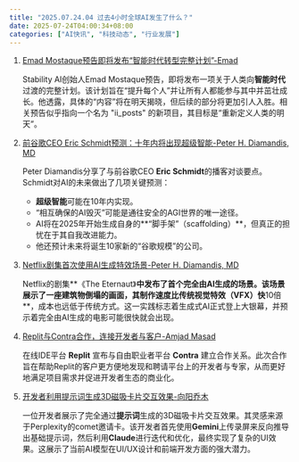 ```yaml
---
title: "2025.07.24.04 过去4小时全球AI发生了什么？"
date: 2025-07-24T04:00:34+08:00
categories: ["AI快讯", "科技动态", "行业发展"]
---
```


1. [Emad Mostaque预告即将发布“智能时代转型完整计划”-Emad](https://x.com/EMostaque/status/1948101093323673797)

   Stability AI创始人Emad Mostaque预告，即将发布一项关于人类向**智能时代**过渡的完整计划。该计划旨在“提升每个人”并让所有人都能参与其中并茁壮成长。他透露，具体的“内容”将在明天揭晓，但后续的部分将更加引人入胜。相关预告似乎指向一个名为 "ii_posts" 的新项目，其目标是“重新定义人类的明天”。

2. [前谷歌CEO Eric Schmidt预测：十年内将出现超级智能-Peter H. Diamandis, MD](https://x.com/PeterDiamandis/status/1948070406813802983)

   Peter Diamandis分享了与前谷歌CEO **Eric Schmidt**的播客对谈要点。Schmidt对AI的未来做出了几项关键预测：
   - **超级智能**可能在10年内实现。
   - “相互确保的AI毁灭”可能是通往安全的AGI世界的唯一途径。
   - AI将在2025年开始生成自身的**“脚手架”（scaffolding）**，但真正的担忧在于其自我改进能力。
   - 他还预计未来将诞生10家新的“谷歌规模”的公司。

3. [Netflix剧集首次使用AI生成特效场景-Peter H. Diamandis, MD](https://x.com/PeterDiamandis/status/1948096313624567847)

   Netflix的剧集**《The Eternaut》**中发布了首个完全由AI生成的场景。该场景展示了一座建筑物倒塌的画面，其制作速度比传统视觉特效（VFX）快**10倍**，成本也远低于传统方式。这一实践标志着生成式AI正式登上大银幕，并预示着完全由AI生成的电影可能很快就会出现。

4. [Replit与Contra合作，连接开发者与客户-Amjad Masad](https://x.com/amasad/status/1948098654465867865)

   在线IDE平台 **Replit** 宣布与自由职业者平台 **Contra** 建立合作关系。此次合作旨在帮助Replit的客户更方便地发现和聘请平台上的开发者与专家，从而更好地满足项目需求并促进开发者生态的商业化。

5. [开发者利用提示词生成3D磁吸卡片交互效果-向阳乔木](https://x.com/vista8/status/1948071290939621443)

   一位开发者展示了完全通过**提示词**生成的3D磁吸卡片交互效果。其灵感来源于Perplexity的comet邀请卡。该开发者首先使用**Gemini**上传录屏来反向推导出基础提示词，然后利用**Claude**进行迭代和优化，最终实现了复杂的UI效果。这展示了当前AI模型在UI/UX设计和前端开发方面的强大潜力。